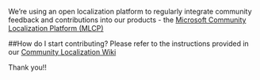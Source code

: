 We’re using an open localization platform to regularly integrate community feedback and contributions into our products - the [Microsoft Community Localization Platform (MLCP)](https://aka.ms/loccommunity)

##How do I start contributing?
Please refer to the instructions provided in our [Community Localization Wiki](https://github.com/Microsoft/Localization/wiki/How-to-contribute-to-Software)

Thank you!!
